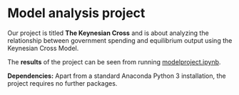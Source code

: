 # Model analysis project

Our project is titled **The Keynesian Cross** and is about analyzing the relationship between government spending and equilibrium output using the Keynesian Cross Model.

The **results** of the project can be seen from running [modelproject.ipynb](modelproject.ipynb).

**Dependencies:** Apart from a standard Anaconda Python 3 installation, the project requires no further packages.